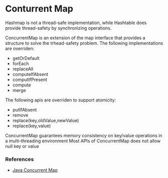 # Conturrent Map

Hashmap is not a thread-safe implementation, while Hashtable does provide thread-safety by synchronizing operations.

ConcurrentMap is an extension of the map interface that provides a structure to solve the trhead-safety problem.
The following implementations are overriden:
* getOrDefault
* forEach
* replaceAll
* computeIfAbsent
* computIfPresent
* compute
* merge

The following apis are overriden to support atomicity:
* putIfAbsent
* remove
* replace(key,oldValue,newValue)
* replace(key,value)

ConcurrentMap guarantees memory consistency on key/value operations in a multi-threading environment
Most APIs of ConcurrentMap does not allow null key or value

### References
- [Java Concurrent Map](https://www.baeldung.com/java-concurrent-map)
